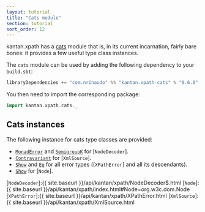 ```yaml
---
layout: tutorial
title: "Cats module"
section: tutorial
sort_order: 12
---
```

kantan.xpath has a [cats](https://github.com/typelevel/cats) module that is, in its current incarnation, fairly bare
bones: it provides a few useful type class instances.

The `cats` module can be used by adding the following dependency to your `build.sbt`:

```scala
libraryDependencies += "com.nrinaudo" %% "kantan.xpath-cats" % "0.6.0"
```

You then need to import the corresponding package:

```scala
import kantan.xpath.cats._
```

## Cats instances

The following instance for cats type classes are provided:

* [`MonadError`] and [`SemigroupK`] for [`NodeDecoder`].
* [`Contravariant`] for [`XmlSource`].
* [`Show`] and [`Eq`] for all error types ([`XPathError`] and all its descendants).
* [`Show`] for [`Node`].

[`MonadError`]:https://typelevel.org/cats/api/cats/MonadError.html
[`SemigroupK`]:https://typelevel.org/cats/api/cats/SemigroupK.html
[`Contravariant`]:http://typelevel.org/cats/api/cats/Contravariant.html
[`Show`]:https://typelevel.org/cats/api/cats/Show.html
[`Eq`]:https://typelevel.org/cats/api/cats/kernel/Eq.html
[`NodeDecoder`]:{{ site.baseurl }}/api/kantan/xpath/NodeDecoder$.html
[`Node`]:{{ site.baseurl }}/api/kantan/xpath/index.html#Node=org.w3c.dom.Node
[`XPathError`]:{{ site.baseurl }}/api/kantan/xpath/XPathError.html
[`XmlSource`]:{{ site.baseurl }}/api/kantan/xpath/XmlSource.html
